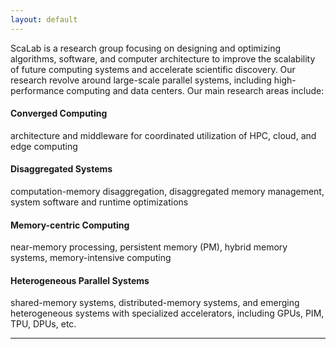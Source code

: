 ```yaml
---
layout: default
---
```


ScaLab is a research group focusing on designing and optimizing algorithms, software, and computer architecture to improve the scalability of future computing systems and accelerate scientific discovery. Our research revolve around large-scale parallel systems, including high-performance computing and data centers. Our main research areas include:


#### Converged Computing

architecture and middleware for coordinated utilization of HPC, cloud, and edge computing  

#### Disaggregated Systems

computation-memory disaggregation, disaggregated memory management, system software and runtime optimizations

#### Memory-centric Computing

near-memory processing, persistent memory (PM), hybrid memory systems, memory-intensive computing

#### Heterogeneous Parallel Systems
shared-memory systems, distributed-memory systems, and emerging heterogeneous systems with specialized accelerators, including GPUs, PIM, TPU, DPUs, etc.

* * *

